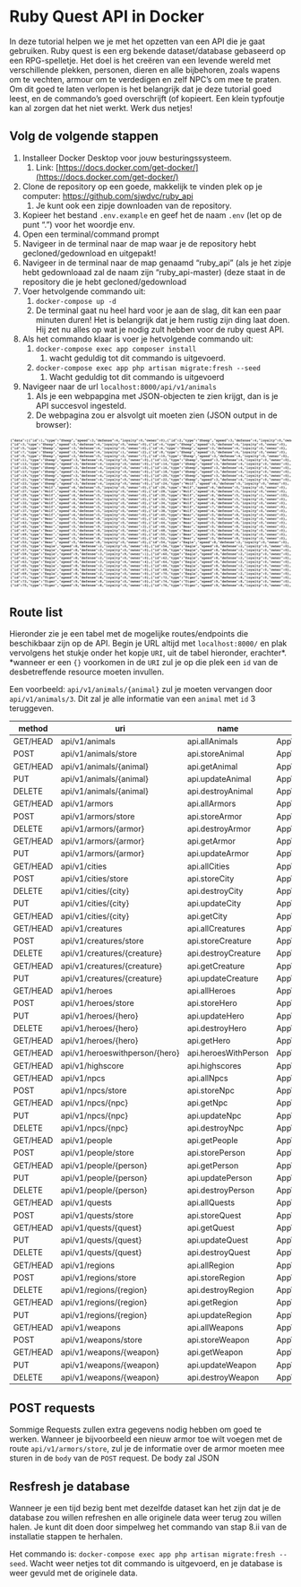 # Ruby Quest API in Docker

In deze tutorial helpen we je met het opzetten van een API die je gaat gebruiken. 
Ruby quest is een erg bekende dataset/database gebaseerd op een RPG-spelletje. Het doel is het creëren van een levende wereld met verschillende plekken, personen, dieren en alle bijbehoren, zoals wapens om te vechten, armour om te verdedigen en zelf NPC’s om mee te praten. 
Om dit goed te laten verlopen is het belangrijk dat je deze tutorial goed leest, en de commando’s goed overschrijft (of kopieert. Een klein typfoutje kan al zorgen dat het niet werkt. 
Werk dus netjes!

## Volg de volgende stappen
1.	Installeer Docker Desktop voor jouw besturingssysteem. 
    1.	Link: [https://docs.docker.com/get-docker/](https://docs.docker.com/get-docker/)
2.	Clone de repository op een goede, makkelijk te vinden plek op je computer: https://github.com/sjwdvc/ruby_api 
    1.	Je kunt ook een zipje downloaden van de repository. 
3.	Kopieer het bestand `.env.example` en geef het de naam `.env` (let op de punt “.”) voor het woordje env.
4.	Open een terminal/command prompt
5.	Navigeer in de terminal naar de map waar je de repository hebt gecloned/gedownload en uitgepakt!
6.	Navigeer in de terminal naar de map genaamd “ruby_api” (als je het zipje hebt gedownloaad zal de naam zijn “ruby_api-master) (deze staat in de repository die je hebt gecloned/gedownload
7.	Voer hetvolgende commando uit:
    1.	`docker-compose up -d`
    2.	De terminal gaat nu heel hard voor je aan de slag, dit kan een paar minuten duren! Het is belangrijk dat je hem rustig zijn ding laat doen. Hij zet nu alles op wat je nodig zult hebben voor de ruby quest API. 
8.	Als het commando klaar is voer je hetvolgende commando uit:
    1.	`docker-compose exec app composer install`
        1.	wacht geduldig tot dit commando is uitgevoerd. 
    2.	`docker-compose exec app php artisan migrate:fresh --seed`
        1.	Wacht geduldig tot dit commando is uitgevoerd
9.	Navigeer naar de url `localhost:8000/api/v1/animals` 
    1.	Als je een webpapgina met JSON-objecten te zien krijgt, dan is je API succesvol ingesteld. 
    2.	De webpagina zou er alsvolgt uit moeten zien (JSON output in de browser):

![The website, after the API has been setup correctly](/readme/API_response.png)


## Route list
Hieronder zie je een tabel met de mogelijke routes/endpoints die beschikbaar zijn op de API. 
Begin je URL altijd met `localhost:8000/` en plak vervolgens het stukje onder het kopje `URI`, uit de tabel hieronder, erachter*. 
*wanneer er een `{}` voorkomen in de `URI` zul je op die plek een `id` van de desbetreffende resource moeten invullen. 

Een voorbeeld: `api/v1/animals/{animal}` zul je moeten vervangen door `api/v1/animals/3`. Dit zal je alle informatie van een `animal` met `id` 3 teruggeven.

| method   | uri                            | name                 | action                                               | middleware |
| -------- | ------------------------------ | -------------------- | ---------------------------------------------------- | ---------- |
| GET/HEAD | api/v1/animals                 | api.allAnimals       | App\Http\Controllers\AnimalController@index          | api        |
| POST     | api/v1/animals/store           | api.storeAnimal      | App\Http\Controllers\AnimalController@store          | api        |
| GET/HEAD | api/v1/animals/{animal}        | api.getAnimal        | App\Http\Controllers\AnimalController@show           | api        |
| PUT      | api/v1/animals/{animal}        | api.updateAnimal     | App\Http\Controllers\AnimalController@update         | api        |
| DELETE   | api/v1/animals/{animal}        | api.destroyAnimal    | App\Http\Controllers\AnimalController@destroy        | api        |
| GET/HEAD | api/v1/armors                  | api.allArmors        | App\Http\Controllers\ArmorController@index           | api        |
| POST     | api/v1/armors/store            | api.storeArmor       | App\Http\Controllers\ArmorController@store           | api        |
| DELETE   | api/v1/armors/{armor}          | api.destroyArmor     | App\Http\Controllers\ArmorController@destroy         | api        |
| GET/HEAD | api/v1/armors/{armor}          | api.getArmor         | App\Http\Controllers\ArmorController@show            | api        |
| PUT      | api/v1/armors/{armor}          | api.updateArmor      | App\Http\Controllers\ArmorController@update          | api        |
| GET/HEAD | api/v1/cities                  | api.allCities        | App\Http\Controllers\CityController@index            | api        |
| POST     | api/v1/cities/store            | api.storeCity        | App\Http\Controllers\CityController@store            | api        |
| DELETE   | api/v1/cities/{city}           | api.destroyCity      | App\Http\Controllers\CityController@destroy          | api        |
| PUT      | api/v1/cities/{city}           | api.updateCity       | App\Http\Controllers\CityController@update           | api        |
| GET/HEAD | api/v1/cities/{city}           | api.getCity          | App\Http\Controllers\CityController@show             | api        |
| GET/HEAD | api/v1/creatures               | api.allCreatures     | App\Http\Controllers\CreatureController@index        | api        |
| POST     | api/v1/creatures/store         | api.storeCreature    | App\Http\Controllers\CreatureController@store        | api        |
| DELETE   | api/v1/creatures/{creature}    | api.destroyCreature  | App\Http\Controllers\CreatureController@destroy      | api        |
| GET/HEAD | api/v1/creatures/{creature}    | api.getCreature      | App\Http\Controllers\CreatureController@show         | api        |
| PUT      | api/v1/creatures/{creature}    | api.updateCreature   | App\Http\Controllers\CreatureController@update       | api        |
| GET/HEAD | api/v1/heroes                  | api.allHeroes        | App\Http\Controllers\HeroController@index            | api        |
| POST     | api/v1/heroes/store            | api.storeHero        | App\Http\Controllers\HeroController@store            | api        |
| PUT      | api/v1/heroes/{hero}           | api.updateHero       | App\Http\Controllers\HeroController@update           | api        |
| DELETE   | api/v1/heroes/{hero}           | api.destroyHero      | App\Http\Controllers\HeroController@destroy          | api        |
| GET/HEAD | api/v1/heroes/{hero}           | api.getHero          | App\Http\Controllers\HeroController@show             | api        |
| GET/HEAD | api/v1/heroeswithperson/{hero} | api.heroesWithPerson | App\Http\Controllers\HeroController@heroesWithPerson | api        |
| GET/HEAD | api/v1/highscore               | api.highscores       | App\Http\Controllers\HeroController@highscore        | api        |
| GET/HEAD | api/v1/npcs                    | api.allNpcs          | App\Http\Controllers\NpcController@index             | api        |
| POST     | api/v1/npcs/store              | api.storeNpc         | App\Http\Controllers\NpcController@store             | api        |
| GET/HEAD | api/v1/npcs/{npc}              | api.getNpc           | App\Http\Controllers\NpcController@show              | api        |
| PUT      | api/v1/npcs/{npc}              | api.updateNpc        | App\Http\Controllers\NpcController@update            | api        |
| DELETE   | api/v1/npcs/{npc}              | api.destroyNpc       | App\Http\Controllers\NpcController@destroy           | api        |
| GET/HEAD | api/v1/people                  | api.getPeople        | App\Http\Controllers\PersonController@index          | api        |
| POST     | api/v1/people/store            | api.storePerson      | App\Http\Controllers\PersonController@store          | api        |
| GET/HEAD | api/v1/people/{person}         | api.getPerson        | App\Http\Controllers\PersonController@show           | api        |
| PUT      | api/v1/people/{person}         | api.updatePerson     | App\Http\Controllers\PersonController@update         | api        |
| DELETE   | api/v1/people/{person}         | api.destroyPerson    | App\Http\Controllers\PersonController@destroy        | api        |
| GET/HEAD | api/v1/quests                  | api.allQuests        | App\Http\Controllers\QuestController@index           | api        |
| POST     | api/v1/quests/store            | api.storeQuest       | App\Http\Controllers\QuestController@store           | api        |
| GET/HEAD | api/v1/quests/{quest}          | api.getQuest         | App\Http\Controllers\QuestController@show            | api        |
| PUT      | api/v1/quests/{quest}          | api.updateQuest      | App\Http\Controllers\QuestController@update          | api        |
| DELETE   | api/v1/quests/{quest}          | api.destroyQuest     | App\Http\Controllers\QuestController@destroy         | api        |
| GET/HEAD | api/v1/regions                 | api.allRegion        | App\Http\Controllers\RegionController@index          | api        |
| POST     | api/v1/regions/store           | api.storeRegion      | App\Http\Controllers\RegionController@store          | api        |
| DELETE   | api/v1/regions/{region}        | api.destroyRegion    | App\Http\Controllers\RegionController@destroy        | api        |
| GET/HEAD | api/v1/regions/{region}        | api.getRegion        | App\Http\Controllers\RegionController@show           | api        |
| PUT      | api/v1/regions/{region}        | api.updateRegion     | App\Http\Controllers\RegionController@update         | api        |
| GET/HEAD | api/v1/weapons                 | api.allWeapons       | App\Http\Controllers\WeaponController@index          | api        |
| POST     | api/v1/weapons/store           | api.storeWeapon      | App\Http\Controllers\WeaponController@store          | api        |
| GET/HEAD | api/v1/weapons/{weapon}        | api.getWeapon        | App\Http\Controllers\WeaponController@show           | api        |
| PUT      | api/v1/weapons/{weapon}        | api.updateWeapon     | App\Http\Controllers\WeaponController@update         | api        |
| DELETE   | api/v1/weapons/{weapon}        | api.destroyWeapon    | App\Http\Controllers\WeaponController@destroy        | api        |


## POST requests
Sommige Requests zullen extra gegevens nodig hebben om goed te werken. Wanneer je bijvoorbeeld een nieuw armor toe wilt voegen met de route `api/v1/armors/store`, zul je de informatie over de armor moeten mee sturen in de `body` van de `POST` request. De body zal JSON  

## Resfresh je database
Wanneer je een tijd bezig bent met dezelfde dataset kan het zijn dat je de database zou willen refreshen en alle originele data weer terug zou willen halen. 
Je kunt dit doen door simpelweg het commando van stap 8.ii van de installatie stappen te herhalen. 

Het commando is: 
`docker-compose exec app php artisan migrate:fresh --seed`. 
Wacht weer netjes tot dit commando is uitgevoerd, en je database is weer gevuld met de originele data. 

